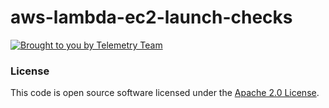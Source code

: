 
# aws-lambda-ec2-launch-checks

[![Brought to you by Telemetry Team](https://img.shields.io/badge/MDTP-Telemetry-40D9C0?style=flat&labelColor=000000&logo=gov.uk)](https://confluence.tools.tax.service.gov.uk/display/TEL/Telemetry)

### License

This code is open source software licensed under the [Apache 2.0 License]("http://www.apache.org/licenses/LICENSE-2.0.html").
